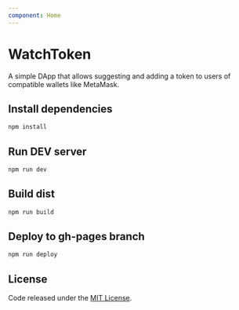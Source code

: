 ```yaml
---
component: Home
---
```


# WatchToken

A simple DApp that allows suggesting and adding a token to users of compatible wallets like MetaMask.

## Install dependencies

```bash
npm install
```

## Run DEV server

```bash
npm run dev
```

## Build dist

```bash
npm run build
```

## Deploy to gh-pages branch

```bash
npm run deploy
```

## License

Code released under the [MIT License](https://github.com/vittominacori/watch-token/blob/master/LICENSE).
